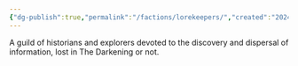```yaml
---
{"dg-publish":true,"permalink":"/factions/lorekeepers/","created":"2024-11-16T10:13:11.751-08:00","updated":"2025-01-27T20:21:06.000-08:00"}
---
```



A guild of historians and explorers devoted to the discovery and dispersal of information, lost in The Darkening or not. 